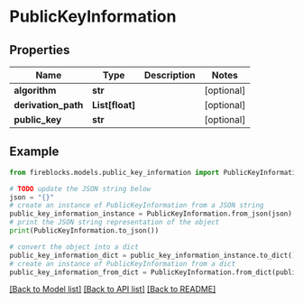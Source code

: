 # PublicKeyInformation


## Properties

Name | Type | Description | Notes
------------ | ------------- | ------------- | -------------
**algorithm** | **str** |  | [optional] 
**derivation_path** | **List[float]** |  | [optional] 
**public_key** | **str** |  | [optional] 

## Example

```python
from fireblocks.models.public_key_information import PublicKeyInformation

# TODO update the JSON string below
json = "{}"
# create an instance of PublicKeyInformation from a JSON string
public_key_information_instance = PublicKeyInformation.from_json(json)
# print the JSON string representation of the object
print(PublicKeyInformation.to_json())

# convert the object into a dict
public_key_information_dict = public_key_information_instance.to_dict()
# create an instance of PublicKeyInformation from a dict
public_key_information_from_dict = PublicKeyInformation.from_dict(public_key_information_dict)
```
[[Back to Model list]](../README.md#documentation-for-models) [[Back to API list]](../README.md#documentation-for-api-endpoints) [[Back to README]](../README.md)


